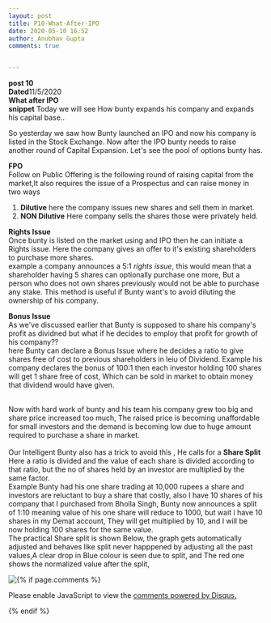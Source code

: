 ```yaml
---
layout: post
title: P10-What-After-IPO
date: 2020-05-10 16:52
author: Anubhav Gupta
comments: true


---
```


<style>
    header{
      
     background-color: rgba(249, 241 ,241 , 0.7);
         font-weight: bolder;
         font-size: larger;
         font-family: fantasy;
        }
    
      div{
        background-image: url("https://i.postimg.cc/y6fw6m3Y/yoann-siloine-dyax-Q-ao-GWY-unsplash.jpg");
      }
      </style>

**post 10** <br/>
**Dated**11/5/2020<br/>
**What after IPO** <br/>
**snippet** Today we will see How bunty expands his company and expands his capital base..<br/>

So yesterday we saw how Bunty launched an IPO and now his company is listed in the Stock Exchange. Now after the IPO bunty needs to raise another round of Capital Expansion. Let's see the pool of options bunty has.<br/>

**FPO**<br/>
Follow on Public Offering is the following round of raising capital from the market,It also requires the issue of a Prospectus and can raise money in two ways<br/>
1. **Dilutive** here the company issues new shares and sell them in market.
2. **NON Dilutive** Here company sells the shares those were privately held.

**Rights Issue**<br/> 
Once bunty is listed on the market using and IPO then he can initiate a Rights issue. Here the company gives an offer to it's existing shareholders to purchase more shares.<br/>
example a company announces a 5:1 *rights issue*, this would mean that a shareholder having 5 shares can optionally purchase one more, But a person who does not own shares previously would not be able to purchase any stake. This method is useful if Bunty want's to avoid diluting the ownership of his company.<br/>

**Bonus Issue**<br/>
As we've discussed earlier that Bunty is supposed to share his company's profit as dividned but what if he decides to employ that profit for growth of his company??<br/>
here Bunty can declare a Bonus Issue where he decides a ratio to give shares free of cost to previous shareholders in leiu of Dividend. Example his company declares the bonus of 100:1 then each investor holding 100 shares will get 1 share free of cost, Which can be sold in market to obtain money that dividend would have given.<br/><br/>

Now with hard work of bunty and his team his company grew too big and share price increased too much, The raised price is becoming unaffordable for small investors and the demand is becoming low due to huge amount required to purchase a share in market.<br/><br/>
Our Intelligent Bunty also has a trick to avoid this , He calls for a **Share Split**<br/>
Here a ratio is divided and  the value of each share is divided according to that ratio, but the no of shares held by an investor are multiplied by the same factor.<br/>
Example Bunty had his one share trading at 10,000 rupees a share and investors are reluctant to buy a share that costly, also I have 10 shares of his company that I purchased from Bholla Singh, Bunty now announces a split of 1:10 meaning value of his one share will reduce to 1000, but wait i have 10 shares in my Demat account, They will get multiplied by 10, and I will be now holding 100 shares for the same value.<br/>
The practical Share split is shown Below, the graph gets automatically adjusted and behaves like split never happpened by adjusting all the past values,A clear drop in  Blue colour is seen due to split, and The red one shows the normalized value after the split,<br/>


<img style="float:left" src="https://i.postimg.cc/FFDCySHz/main-qimg-d0c414b65cd86b752c8f9b17c63ad360.gif">



{% if page.comments %}

<div id="disqus_thread"></div>
<script>
(function() { // DON'T EDIT BELOW THIS LINE
var d = document, s = d.createElement('script');
s.src = 'https://https-gupta-anubhav12-github-io-fortheloveofnifty.disqus.com/embed.js';
s.setAttribute('data-timestamp', +new Date());
(d.head || d.body).appendChild(s);
})();
</script>
<noscript>Please enable JavaScript to view the <a href="https://disqus.com/?ref_noscript">comments powered by Disqus.</a></noscript>

{% endif %}